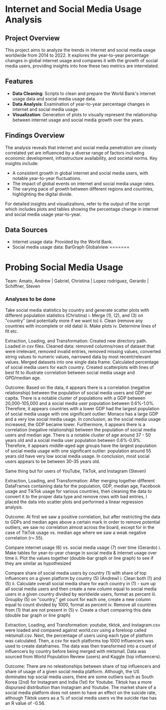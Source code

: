 
# Internet and Social Media Usage Analysis

## Project Overview

This project aims to analyze the trends in internet and social media usage worldwide from 2014 to 2022. It explores the year-to-year percentage changes in global internet usage and compares it with the growth of social media users, providing insights into how these two metrics are interrelated.

## Features

- **Data Cleaning**: Scripts to clean and prepare the World Bank's internet usage data and social media usage data.
- **Data Analysis**: Examination of year-to-year percentage changes in internet and social media usage.
- **Visualization**: Generation of plots to visually represent the relationship between internet usage and social media growth over the years.

 ## Findings Overview
The analysis reveals that internet and social media penetration are closely correlated yet are influenced by a diverse range of factors including economic development, infrastructure availability, and societal norms. Key insights include:
- A consistent growth in global internet and social media users, with notable year-to-year fluctuations.
- The impact of global events on internet and social media usage rates.
- The varying pace of growth between different regions and countries, highlighting the digital divide.

For detailed insights and visualizations, refer to the output of the script which includes plots and tables 
showing the percentage change in internet and social media usage year-to-year.


  

  ## Data Sources

- Internet usage data: Provided by the World Bank.
- Social media usage data: BarGraph Globalview
=======
# Probing Social Media Usage
Team: Amato, Andrew | Gabriel, Christina | Lopez rodriguez, Gerardo | Schiffner, Steven
### Analyses to be done
Take social media statistics by country and generate scatter plots with different population statistics (Christina)
	i. Merge (1), (2), and (3) on "country" (and potentially more if we want to)
	ii. Clean (remove any countries with incomplete or old data)
	iii. Make plots
	iv. Determine lines of fit etc.

Extraction, Loading, and Transformation:
Created new directory path. Loaded in csv files. Cleaned data: removed columns/rows of dataset that were irrelevant, removed invalid entries, removed missing values, converted string values to numeric values, narrowed data by most recent/relevant values. Merged datasets into one single data frame. Calculated percentage of social media users for each country. Created scatterplots with lines of best fit to illustrate correlation between social media usage and GPD/median age. 

Outcome:
Based on the data, it appears there is a correlation (negative relationship) between the population of social media users and GDP per capita. There is a notable cluster of populations with a GDP between 20,000-105,000 and a social media user population between 0.6%-1.0%. Therefore, it appears countries with a lower GDP had the largest population of social media usage with one significant outlier: Monaco has a large GDP and a very low social media usage. In conclusion, as the social media usage increased, the GDP became lower. Furthermore, it appears there is a correlation (negative relationship) between the population of social media users and median age. There is a notable cluster of age around 37 - 50 years old and a social media user population between 0.6%-0.9%. Therefore, it appears middle-aged age groups have the largest population of social media usage with one significant outlier: population around 55 years old have very low social media usage. In conclusion, most social users appears to be between 30-35 years old.

Same thing but for users of YouTube, TikTok, and Instagram (Steven)
   
Extraction, Loading, and Transformation:
After merging together different DataFrames containing data for the population, GDP, median age, Facebook usage and TikTok usage for various countries, then cleaning the data to convert it to the proper data type and remove rows with bad entries, I placed the data into scatter plots and performed a linear regression analysis.

Outcome:
At first we saw a positive correlation, but after restricting the data to GDPs and median ages above a certain mark in order to remove potential outliers, we saw no correlation almost across the board, except for in the case of TikTok usage vs. median age where we saw a weak negative correlation (r=.55).

Compare internet usage (6) vs. social media usage (7) over time (Gerardo)
	i. Make tables for year-to-year change in social media & internet usage over time
	ii. Plot the values together (double-bar graph or line graph) to see if they are similar as hypothesized
 
Compare share of social media users by country (1) with share of top influencers on a given platform by country (5) (Andrew)
	i. Clean both (1) and (5)
	ii. Calculate overall social media share for each country in (1) - sum up all social media users and then create a new column equal to social media users in a given country divided by worldwide users, format as percent
	iii. Groupby (5) on "country," get count for each one, create a new column equal to count divided by 1000, format as percent
	iv. Remove all countries from (1) that are not present in (5)
	v. Create a chart comparing this data (double bar graph or line graph)

Extraction, Loading, and Transformation: youtube, tiktok, and instagram.csv were loaded and compared against world.csv using a foreloop called mktsmall.csv. Next, the percentage of users using each type of platform was calculated. Then, a csv for each platforms top 1000 influencers was used to create dataframes. The data was then transformed into a count of influencers by country before being merged with mktsmall. Data was sourced from World Population Review (users) and Kaggle (top influencers).

Outcome: There are no releationships between share of top influencers and share of usage of a given social media platform. Although, the US dominates top social media users, there are some outliers such as South Korea (2nd) for Instagram and India (1st) for Youtube. Tiktok has a more dispursed distribution than Instagram and Youtube. The market share of a social media platform does not seem to have an effect on the suicide rate, although Tiktok users as a % of social media users vs the suicide rtae has an R value of -0.56.

